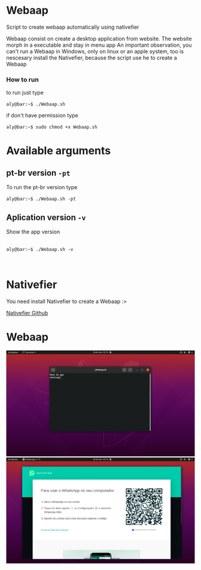 # Webaap

Script to create webaap automatically using nativefier

Webaap consist on create a desktop application from website.
The website morph in a executable and stay in menu app
An important observation, you can't run a Webaap in Windows,
only on linux or an apple system, too is nescesary install the Nativefier, 
because the script use he to create a Webaap

### How to run 

to run just type


```console
aly@bar:~$ ./Webaap.sh
```


if don't have permission type


```shell
aly@bar:~$ sudo chmod +x Webaap.sh
```



# Available arguments 

## pt-br version `-pt`

To run the pt-br version type


```console
aly@bar:~$ ./Webaap.sh -pt
```


## Aplication version `-v`

Show the app version

```console

aly@bar:~$ ./Webaap.sh -v

```


<br/>

# Nativefier

You need install Nativefier to create a Webaap :>


[Nativefier Github](https://github.com/nativefier/nativefier)

# Webaap

![image](assets/screenshot1.png)
![image](assets/screenshot2.png)

